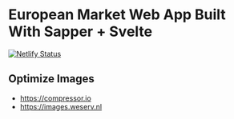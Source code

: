 # European Market Web App Built With Sapper + Svelte

[![Netlify Status](https://api.netlify.com/api/v1/badges/d9a43c1e-b941-4e78-a46f-497f7878b5a7/deploy-status)](https://app.netlify.com/sites/europeanmarket-dev/deploys)

## Optimize Images

- https://compressor.io
- https://images.weserv.nl
